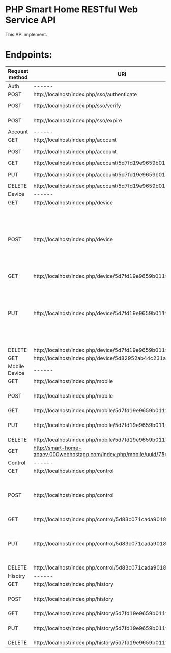 

# PHP Smart Home RESTful Web Service API

This API implement.

# Endpoints:
| Request method | URl | Params |
| ------ | ------ | ------ |
| Auth | ------ | ------ | 
| POST | http://localhost/index.php/sso/authenticate | {"username": "abaev", "password": "123"} | 
| POST | http://localhost/index.php/sso/verify | {"token": "23352febddc159db6365f262cf555053"} | 
| POST | http://localhost/index.php/sso/expire | {"token": "23352febddc159db6365f262cf555053"} | 
| Account | ------ | ------ | 
| GET | http://localhost/index.php/account | ------ |
| POST | http://localhost/index.php/account | {"username": "abaev", "password": "123", "isActive": true} |
| GET | http://localhost/index.php/account/5d7fd19e9659b011f0932cac | ------ |
| PUT | http://localhost/index.php/account/5d7fd19e9659b011f0932cac | {"username": "abaev", "password": "123", "isActive": true} |
| DELETE | http://localhost/index.php/account/5d7fd19e9659b011f0932cac | ------ |
| Device | ------ | ------ |
| GET | http://localhost/index.php/device | ------ |
| POST | http://localhost/index.php/device | {"account": "5d7fd1d09659b011f0932cae", "name": "abaev-home", "ip": "11.11.11.11", "port":"1111", "commands": [ {"name": "Relay 10A", "commands": [ {"activate": "relay10a_on", "deactivate": "relay10a_off"}]}, {"name": "Relay 30A", "commands": [ {"activate": "relay30a_on", "deactivate": "relay30a_off"}]}], "isActive": true} |
| GET | http://localhost/index.php/device/5d7fd19e9659b011f0932cac | ------ |
| PUT | http://localhost/index.php/device/5d7fd19e9659b011f0932cac | {"account": "5d7fd1d09659b011f0932cae", "name": "abaev-home", "ip": "11.11.11.11", "port":"1111", "commands": [ {"name": "Relay 10A", "commands": [ {"activate": "relay10a_on", "deactivate": "relay10a_off"}]}, {"name": "Relay 30A", "commands": [ {"activate": "relay30a_on", "deactivate": "relay30a_off"}]}], "isActive": true} |
| DELETE | http://localhost/index.php/device/5d7fd19e9659b011f0932cac | ------ |
| GET | http://localhost/index.php/device/5d82952ab44c231ad4800d57/control | ------ |
| Mobile Device | ------ | ------ | 
| GET | http://localhost/index.php/mobile | ------ | 
| POST | http://localhost/index.php/mobile | {"account": "5d7fd1d09659b011f0932cae", "model": "12312", "type": "123", "uuid":"123"} | 
| GET | http://localhost/index.php/mobile/5d7fd19e9659b011f0932cac | ------ | 
| PUT | http://localhost/index.php/mobile/5d7fd19e9659b011f0932cac | {"account": "5d7fd1d09659b011f0932cae", "model": "12312", "type": "123", "uuid":"123"} | 
| DELETE | http://localhost/index.php/mobile/5d7fd19e9659b011f0932cac | ------ | 
| GET | http://smart-home-abaev.000webhostapp.com/index.php/mobile/uuid/75c66c52220307a3 | ------ | 
| Control | ------ | ------ | 
| GET | http://localhost/index.php/control | ------ | 
| POST | http://localhost/index.php/control | {"device": "5d82952ab44c231ad4800d57", "name":"Relay 10A", "commandOn": "relay10a_on", "commandOff":"relay10a_off", "state":"off", "isActive": true} | 
| GET | http://localhost/index.php/control/5d83c071cada9018d0c59650 | ------ | 
| PUT | http://localhost/index.php/control/5d83c071cada9018d0c59650 | {"device": "5d82952ab44c231ad4800d57", "name":"Relay 10A", "commandOn": "relay10a_on", "commandOff":"relay10a_off", "state":"off", "isActive": true} | 
| DELETE | http://localhost/index.php/control/5d83c071cada9018d0c59650 | ------ | 
| Hisotry | ------ | ------ | 
| GET | http://localhost/index.php/history | ------ | 
| POST | http://localhost/index.php/history | {"account": "5d7fd1d09659b011f0932cae", "model": "12312", "type": "123", "uuid":"123"} | 
| GET | http://localhost/index.php/history/5d7fd19e9659b011f0932cac | ------ | 
| PUT | http://localhost/index.php/history/5d7fd19e9659b011f0932cac | {"account": "5d7fd1d09659b011f0932cae", "model": "12312", "type": "123", "uuid":"123"} | 
| DELETE | http://localhost/index.php/history/5d7fd19e9659b011f0932cac | ------ | 

